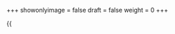 +++
showonlyimage = false
draft = false
weight = 0
+++

{{<audio src="/audio/shaped_by_waves_part1.mp3" caption="" >}}